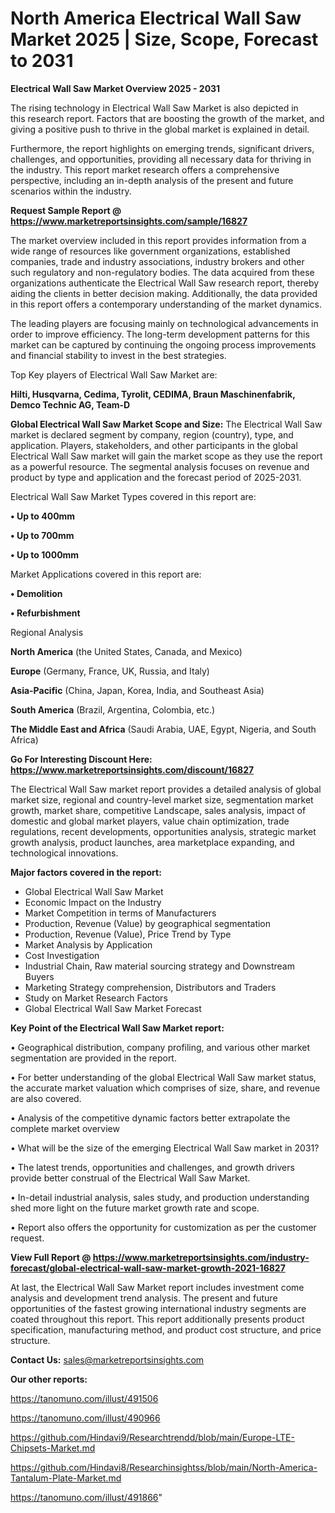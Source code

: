 # North America Electrical Wall Saw Market 2025 | Size, Scope, Forecast to 2031

<Strong> Electrical Wall Saw Market Overview 2025 - 2031</strong>

The rising technology in Electrical Wall Saw Market is also depicted in this research report. Factors that are boosting the growth of the market, and giving a positive push to thrive in the global market is explained in detail.

Furthermore, the report highlights on emerging trends, significant drivers, challenges, and opportunities, providing all necessary data for thriving in the industry. This report market research offers a comprehensive perspective, including an in-depth analysis of the present and future scenarios within the industry.

<strong>Request Sample Report @ <a href=https://www.marketreportsinsights.com/sample/16827>https://www.marketreportsinsights.com/sample/16827</a></strong>

The market overview included in this report provides information from a wide range of resources like government organizations, established companies, trade and industry associations, industry brokers and other such regulatory and non-regulatory bodies. The data acquired from these organizations authenticate the Electrical Wall Saw research report, thereby aiding the clients in better decision making. Additionally, the data provided in this report offers a contemporary understanding of the market dynamics.

The leading players are focusing mainly on technological advancements in order to improve efficiency. The long-term development patterns for this market can be captured by continuing the ongoing process improvements and financial stability to invest in the best strategies.

Top Key players of Electrical Wall Saw Market are:

<strong>Hilti, Husqvarna, Cedima, Tyrolit, CEDIMA, Braun Maschinenfabrik, Demco Technic AG, Team-D</strong>

<strong><b>Global Electrical Wall Saw Market Scope and Size:</b></strong>
The Electrical Wall Saw market is declared segment by company, region (country), type, and application. Players, stakeholders, and other participants in the global Electrical Wall Saw market will gain the market scope as they use the report as a powerful resource. The segmental analysis focuses on revenue and product by type and application and the forecast period of 2025-2031.

Electrical Wall Saw Market Types covered in this report are:

<strong>• Up to 400mm

• Up to 700mm

• Up to 1000mm</strong>

Market Applications covered in this report are:

<strong>• Demolition

• Refurbishment</strong> 

Regional Analysis

<strong>North America</strong> (the United States, Canada, and Mexico)

<strong>Europe</strong> (Germany, France, UK, Russia, and Italy)

<strong>Asia-Pacific</strong> (China, Japan, Korea, India, and Southeast Asia)

<strong>South America</strong> (Brazil, Argentina, Colombia, etc.)

<strong>The Middle East and Africa</strong> (Saudi Arabia, UAE, Egypt, Nigeria, and South Africa)

<strong>Go For Interesting Discount Here: <a href=https://www.marketreportsinsights.com/discount/16827>https://www.marketreportsinsights.com/discount/16827</a></strong>

The Electrical Wall Saw market report provides a detailed analysis of global market size, regional and country-level market size, segmentation market growth, market share, competitive Landscape, sales analysis, impact of domestic and global market players, value chain optimization, trade regulations, recent developments, opportunities analysis, strategic market growth analysis, product launches, area marketplace expanding, and technological innovations.

<strong><b>Major factors covered in the report:</b></strong>
<ul>
  <li>Global Electrical Wall Saw Market </li>
  <li>Economic Impact on the Industry</li>
  <li>Market Competition in terms of Manufacturers</li>
  <li>Production, Revenue (Value) by geographical segmentation</li>
  <li>Production, Revenue (Value), Price Trend by Type</li>
  <li>Market Analysis by Application</li>
  <li>Cost Investigation</li>
  <li>Industrial Chain, Raw material sourcing strategy and Downstream Buyers</li>
  <li>Marketing Strategy comprehension, Distributors and Traders</li>
  <li>Study on Market Research Factors</li>
  <li>Global Electrical Wall Saw Market Forecast</li>
</ul>

<strong><b>Key Point of the Electrical Wall Saw Market report:</b></strong>

• Geographical distribution, company profiling, and various other market segmentation are provided in the report.

• For better understanding of the global Electrical Wall Saw market status, the accurate market valuation which comprises of size, share, and revenue are also covered.

• Analysis of the competitive dynamic factors better extrapolate the complete market overview

• What will be the size of the emerging Electrical Wall Saw market in 2031?

• The latest trends, opportunities and challenges, and growth drivers provide better construal of the Electrical Wall Saw Market.

• In-detail industrial analysis, sales study, and production understanding shed more light on the future market growth rate and scope.

• Report also offers the opportunity for customization as per the customer request.

<strong><b>View Full Report @ <a href=https://www.marketreportsinsights.com/industry-forecast/global-electrical-wall-saw-market-growth-2021-16827>https://www.marketreportsinsights.com/industry-forecast/global-electrical-wall-saw-market-growth-2021-16827</a></b></strong>


At last, the Electrical Wall Saw Market report includes investment come analysis and development trend analysis. The present and future opportunities of the fastest growing international industry segments are coated throughout this report. This report additionally presents product specification, manufacturing method, and product cost structure, and price structure.

<strong>Contact Us:</strong>
sales@marketreportsinsights.com

<strong>Our other reports:</strong>

<a href=https://tanomuno.com/illust/491506>https://tanomuno.com/illust/491506</a>

<a href=https://tanomuno.com/illust/490966>https://tanomuno.com/illust/490966</a>

<a href=https://github.com/Hindavi9/Researchtrendd/blob/main/Europe-LTE-Chipsets-Market.md>https://github.com/Hindavi9/Researchtrendd/blob/main/Europe-LTE-Chipsets-Market.md</a>

<a href=https://github.com/Hindavi8/Researchinsightss/blob/main/North-America-Tantalum-Plate-Market.md>https://github.com/Hindavi8/Researchinsightss/blob/main/North-America-Tantalum-Plate-Market.md</a>

<a href=https://tanomuno.com/illust/491866>https://tanomuno.com/illust/491866</a>"
